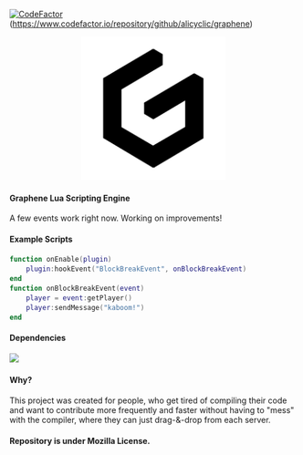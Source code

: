 [![CodeFactor](https://www.codefactor.io/repository/github/alicyclic/graphene/badge/master)](https://www.codefactor.io/repository/github/alicyclic/graphene/overview/master)(https://www.codefactor.io/repository/github/alicyclic/graphene)
<div align="center"><img src="assets\logo.png" width="50%"/></div>

#### Graphene Lua Scripting Engine

A few events work right now.
Working on improvements!

#### Example Scripts

```lua
function onEnable(plugin)
    plugin:hookEvent("BlockBreakEvent", onBlockBreakEvent)
end
function onBlockBreakEvent(event) 
    player = event:getPlayer()
    player:sendMessage("kaboom!")
end
```

#### Dependencies

![](https://skillicons.dev/icons?i=mongodb&theme=dark)

#### Why?

This project was created for people, who get tired of compiling their code and want to contribute more frequently and
faster without having to "mess" with the compiler, where they can just drag-&-drop from each server.

#### Repository is under Mozilla License.

